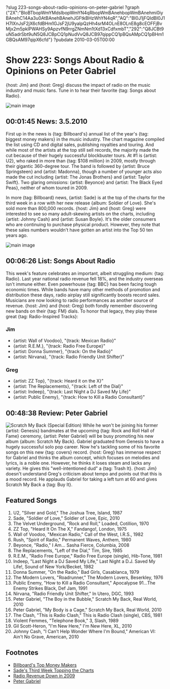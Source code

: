 ?slug 223-songs-about-radio-opinions-on-peter-gabriel
?graph {"2X":"BIoBTbopWmYMdsIbopWmYN4qRbopWmBAnehbopWmBAnehmi0iyBAnehC14Aa3u0AtBAnehBAnehJGFtkBHzWhYN4qR","AQ":"BI0J1jFQIdBI0J1H7IXnJsF2jX6cfdBHm1GJsF2jU9yalpQzHh4srM4OLnE8OLnE8g8cEOFFjBvMjx2m5pklPWAHSy9ApzvfN9rrgZNmNm1tXd13xCdfxmbT","292":"Q8JCBt9uN5adrSbt9uN5Q8JCBpCQ1pNudVvQ8JCB97qippCQ1pBQsAMpCQ1pBHm1GBQsAM97qipX6cfd"}
?pubdate 2010-03-05T00:00

# Show 223: Songs About Radio & Opinions on Peter Gabriel 
{host: Jim} and {host: Greg} discuss the impact of radio on the music industry and music fans. Tune in to hear their favorite {tag: Songs about Radio}. 

![main image](http://static.soundopinions.org/images/2010/radio.jpg)

## 00:01:45 News: 3.5.2010
First up in the news is {tag: Billboard's} annual list of the year's {tag: biggest money makers} in the music industry. The chart magazine compiled the list using CD and digital sales, publishing royalties and touring. And while most of the artists at the top still sell records, the majority made the cut because of their hugely successful blockbuster tours. At #1 is {artist: U2}, who raked in more than {tag: $108 million} in 2009, mostly through their gigantic 360-degree tour. The band is followed by {artist: Bruce Springsteen} and {artist: Madonna}, though a number of younger acts also made the cut including {artist: The Jonas Brothers} and {artist: Taylor Swift}. Two glaring omissions: {artist: Beyonce} and {artist: The Black Eyed Peas}, neither of whom toured in 2009.

In more {tag: Billboard} news, {artist: Sade} is at the top of the charts for the third week in a row with her new release {album: Soldier of Love}. She's sold more than 800,000 records. {host: Jim} and {host: Greg} were interested to see so many adult-skewing artists on the charts, including {artist: Johnny Cash} and {artist: Susan Boyle}. It's the older consumers who are continuing to purchase physical product. However, they note that these sales numbers wouldn't have gotten an artist into the Top 50 ten years ago.

![main image](http://static.soundopinions.org/images/2010/Sade.jpg)


## 00:06:26 List: Songs About Radio
This week's feature celebrates an important, albeit struggling medium: {tag: Radio}. Last year national radio revenue fell 18%, and the industry overseas isn't immune either. Even powerhouse {tag: BBC} has been facing tough economic times. While bands have many other methods of promotion and distribution these days, radio airplay still significantly boosts record sales. Musicians are now looking to radio performances as another source of revenue. {host: Jim} and {host: Greg} both fondly remember discovering new bands on their {tag: FM} dials. To honor that legacy, they play these great {tag: Radio-Inspired Tracks}:

### Jim
- {artist: Wall of Voodoo}, "{track: Mexican Radio}" 
- {artist: R.E.M.}, "{track: Radio Free Europe}" 
- {artist: Donna Summer}, "{track: On the Radio}"
- {artist: Nirvana}, "{track: Radio Friendly Unit Shifter}"

### Greg 
- {artist: ZZ Top}, "{track: Heard it on the X}"
- {artist: The Replacements}, "{track: Left of the Dial}"
- {artist: Indeep}, "{track: Last Night a DJ Saved My Life}"
- {artist: Public Enemy}, "{track: How to Kill a Radio Consultant}"

## 00:48:38 Review: Peter Gabriel
![Scratch My Back (Special Edition)](http://is3.mzstatic.com/image/thumb/Music5/v4/e8/96/7f/e8967ffe-2f8a-ab0b-f446-96ef8800379e/source/600x600bb.jpg "115433/989284837")
While he won't be joining his former {artist: Genesis} bandmates at the upcoming {tag: Rock and Roll Hall of Fame} ceremony, {artist: Peter Gabriel} will be busy promoting his new album {album: Scratch My Back}. Gabriel graduated from Genesis to have a hugely successful solo pop career. Now he's tackling some of his favorite songs on this new {tag: covers} record. {host: Greg} has immense respect for Gabriel and thinks the album concept, which focuses on melodies and lyrics, is a noble one. However, he thinks it loses steam and lacks any variety. He gives this "well-intentioned dud" a {tag: Trash It}. {host: Jim} doesn't understand Greg's criticism about tempo and points out that this is a mood record. He applauds Gabriel for taking a left turn at 60 and gives Scratch My Back a {tag: Buy It}.


## Featured Songs
1. U2, "Silver and Gold," The Joshua Tree, Island, 1987
2. Sade, "Soldier of Love," Soldier of Love, Epic, 2010
3. The Velvet Underground, "Rock and Roll," Loaded, Cotillion, 1970
4. ZZ Top, "Heard It On The X," Fandango!, London, 1975
5. Wall of Voodoo, "Mexican Radio," Call of the West, I.R.S., 1982
6. Rush, "Spirit of Radio," Permanent Waves, Anthem, 1980
7. Beyonce, "Radio," I Am... Sasha Fierce, Columbia, 2008
8. The Replacements, "Left of the Dial," Tim, Sire, 1985
9. R.E.M., "Radio Free Europe," Radio Free Europe (single), Hib-Tone, 1981
10. Indeep, "Last Night a DJ Saved My Life," Last Night a D.J. Saved My Life!, Sound of New York/Becket, 1982
11. Donna Summer, "On the Radio," Bad Girls, Casablanca, 1979
12. The Modern Lovers, "Roadrunner," The Modern Lovers, Beserkley, 1976
13. Public Enemy, "How to Kill a Radio Consultant," Apocalypse 91...The Enemy Strikes Black,  Def Jam, 1991
14. Nirvana, "Radio Friendly Unit Shifter," In Utero, DGC, 1993
15. Peter Gabriel, "The Boy in the Bubble," Scratch My Back, Real World, 2010
16. Peter Gabriel, "My Body is a Cage," Scratch My Back, Real World, 2010 
17. The Clash, "This is Radio Clash," This is Radio Clash (single), CBS, 1981
18. Violent Femmes, "Telephone Book," 3, Slash, 1989
19. Gil Scott-Heron, "I'm New Here," I'm New Here, XL, 2010
20. Johnny Cash, "I Can't Help Wonder Where I'm Bound," American VI: Ain't No Grave, American, 2010

## Footnotes
- [Billboard's Top Money Makers](http://www.billboard.com/articles/news/959246/money-makers-page-4)
- [Sade's Third Week Topping the Charts](http://www.billboard.com/articles/news/959181/sade-clocks-third-week-at-no-1-on-billboard-200)
- [Radio Revenue Down in 2009](http://www.rab.com/public/pr/revenue_detail.cfm?id=115)
- [Peter Gabriel](http://petergabriel.com/)
